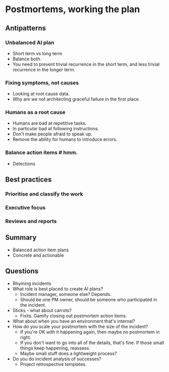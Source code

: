# Postmortems, working the plan

## Antipatterns
### Unbalanced AI plan
- Short term vs long term
- Balance both.
- You need to prevent trivial recurrence in the short term, and less trivial
  recurrence in the longer term.

### Fixing symptoms, not causes
- Looking at root cause data.
- Why are we not architecting graceful failure in the first place.

### Humans as a root cause
- Humans are bad at repetitive tasks.
- In particular bad at following instructions.
- Don't make people afraid to speak up.
- Remove the ability for humans to introduce errors.

### Balance action items # hmm.
- Detections


## Best practices
### Prioritise and classify the work
### Executive focus
### Reviews and reports

## Summary
- Balanced action item plans
- Concrete and actionable

## Questions
- Rhyming incidents
- What role is best placed to create AI plans?
  - Incident manager, someone else? Depends.
  - Should be one PM owner, should be someone who participated in the incident.
- Sticks - what about carrots?
  - Fixits. Gamify closing out postmortem action items.
- What about when you have an environment that's internal?
- How do you scale your postmortem with the size of the incident?
  - If you're OK with it happening again, then maybe no postmortem in right.
  - If you don't want to go into all of the details, that's fine. If those
    small things keep happening, reassess.
  - Maybe small stuff does a lightweight process?
- Do you do incident analysis of successes?
  - Project retrospective templates.
